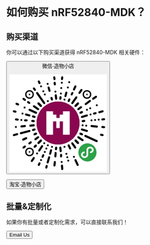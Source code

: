 # 如何购买 nRF52840-MDK？

## 购买渠道

你可以通过以下购买渠道获得 nRF52840-MDK 相关硬件：

<button data-md-color-primary="green"><i class="fa fa-wechat"></i> 微信-造物小店 <p></p> <img src="../../images/westore_qrcode.jpg"></button>

<a href="https://zaowubang.taobao.com"><button data-md-color-primary="deep-orange"><i class="fa fa-shopping-cart"></i> 淘宝-造物小店</button></a>


## 批量&定制化
如果你有批量或者定制化需求，可以直接联系我们！

<a href="mailto:zelin@makerdiary.com"><button data-md-color-primary="marsala"><i class="fa fa-envelope"></i> Email Us</button></a>